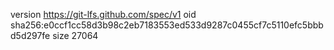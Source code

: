 version https://git-lfs.github.com/spec/v1
oid sha256:e0ccf1cc58d3b98c2eb7183553ed533d9287c0455cf7c5110efc5bbbd5d297fe
size 27064

